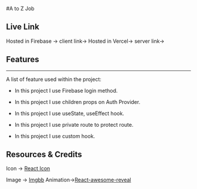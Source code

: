 #A to Z Job

## Live Link
Hosted in Firebase ->
client link->
Hosted in Vercel->
server link->

## Features
***
A list of feature used within the project:

* In this project I use Firebase login method.

* In this project I use children props on Auth Provider.

* In this project I use useState, useEffect hook.

* In this project I use private route to protect route.
* In this project I use custom hook.

## Resources & Credits

Icon -> [React Icon](https://react-icons.github.io/react-icons/)

Image -> [Imgbb](https://imgbb.com/)
Animation->[React-awesome-reveal](https://react-awesome-reveal.morello.dev/)